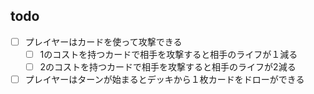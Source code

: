 ## todo
- [ ] プレイヤーはカードを使って攻撃できる
  - [ ] 1のコストを持つカードで相手を攻撃すると相手のライフが１減る
  - [ ] 2のコストを持つカードで相手を攻撃すると相手のライフが2減る
- [ ] プレイヤーはターンが始まるとデッキから１枚カードをドローができる
